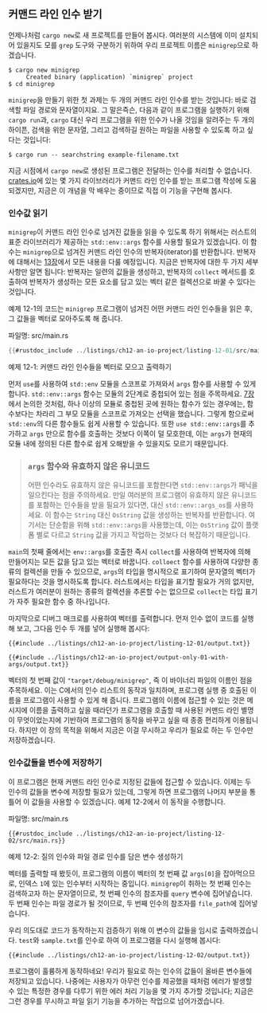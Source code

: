 ## 커맨드 라인 인수 받기

언제나처럼 `cargo new`로 새 프로젝트를 만들어 봅시다. 여러분의 시스템에 이미
설치되어 있을지도 모를 `grep` 도구와 구분하기 위하여 우리 프로젝트 이름은
`minigrep`으로 하겠습니다.

```console
$ cargo new minigrep
     Created binary (application) `minigrep` project
$ cd minigrep
```

`minigrep`을 만들기 위한 첫 과제는 두 개의 커맨드 라인 인수를 받는 것입니다:
바로 검색할 파일 경로와 문자열이지요. 그 말은즉슨, 다음과 같이 프로그램을 실행하기
위해 `cargo run`과, `cargo` 대신 우리 프로그램을 위한 인수가 나올 것임을 알려주는
두 개의 하이픈, 검색을 위한 문자열, 그리고 검색하길 원하는 파일을 사용할 수 있도록
하고 싶다는 것입니다:

```console
$ cargo run -- searchstring example-filename.txt
```

지금 시점에서 `cargo new`로 생성된 프로그램은 전달하는 인수를 처리할
수 없습니다. [crates.io](https://crates.io/)에 있는 몇 가지 라이브러리가
커맨드 라인 인수를 받는 프로그램 작성에 도움 되겠지만, 지금은 이 개념을 막
배우는 중이므로 직접 이 기능을 구현해 봅시다.

### 인수값 읽기

`minigrep`이 커맨드 라인 인수로 넘겨진 값들을 읽을 수 있도록 하기 위해서는
러스트의 표준 라이브러리가 제공하는 `std::env::args` 함수를 사용할 필요가
있겠습니다. 이 함수는 `minigrep`으로 넘겨진 커맨드 라인 인수의 반복자(iterator)를
반환합니다. 반복자에 대해서는 [13장][ch13]<!-- ignore -->에서 모든 내용을 다룰
예정입니다. 지금은 반복자에 대한 두 가지 세부 사항만 알면 됩니다: 반복자는
일련의 값들을 생성하고, 반복자의 `collect` 메서드를 호출하여 반복자가
생성하는 모든 요소를 담고 있는 벡터 같은 컬렉션으로 바꿀 수 있다는
것입니다.

예제 12-1의 코드는 `minigrep` 프로그램이 넘겨진 어떤 커맨드 라인 인수들을
읽은 후, 그 값들을 벡터로 모아주도록 해 줍니다.

<span class="filename">파일명: src/main.rs</span>

```rust
{{#rustdoc_include ../listings/ch12-an-io-project/listing-12-01/src/main.rs}}
```

<span class="caption">예제 12-1: 커맨드 라인 인수들을 벡터로 모으고
출력하기</span>

먼저 `use`를 사용하여 `std::env` 모듈을 스코프로 가져와서 `args`
함수를 사용할 수 있게 합니다. `std::env::args` 함수는 모듈의 2단계로
중첩되어 있는 점을 주목하세요. [7장][ch7-idiomatic-use]<!-- ignore -->에서
논의한 것처럼, 하나 이상의 모듈로 중첩된 곳에 원하는 함수가 있는 경우에는,
함수보다는 차라리 그 부모 모듈을 스코프로 가져오는 선택을 했습니다.
그렇게 함으로써 `std::env`의 다른 함수들도 쉽게 사용할 수 있습니다.
또한 `use std::env::args`를 추가하고 `args` 만으로 함수를 호출하는
것보다 이쪽이 덜 모호한데, 이는 `args`가 현재의 모듈 내에 정의된 다른
함수로 쉽게 오해받을 수 있을지도 모르기 때문입니다.

> ### `args` 함수와 유효하지 않은 유니코드
>
> 어떤 인수라도 유효하지 않은 유니코드를 포함한다면 `std::env::args`가 패닉을 일으킨다는
> 점을 주의하세요. 만일 여러분의 프로그램이 유효하지 않은 유니코드를 포함하는 인수들을
> 받을 필요가 있다면, 대신 `std::env::args_os`를 사용하세요. 이 함수는 `String` 대신
> `OsString` 값을 생성하는 반복자를 반환합니다. 여기서는 단순함을 위해 `std::env::args`을
> 사용했는데, 이는 `OsString` 값이 플랫폼 별로 다르고 `String` 값을 가지고 작업하는
> 것보다 더 복잡하기 때문입니다.

`main`의 첫째 줄에서는 `env::args`를 호출한 즉시 `collect`를
사용하여 반복자에 의해 만들어지는 모든 값을 담고 있는 벡터로 바꿉니다.
`colloect` 함수를 사용하여 다양한 종류의 컬렉션을 만들 수 있으므로,
`args`의 타입을 명시적으로 표기하여 문자열의 벡터가 필요하다는 것을
명시하도록 합니다. 러스트에서는 타입을 표기할 필요가 거의 없지만,
러스트가 여러분이 원하는 종류의 컬렉션을 추론할 수는 없으므로
`collect`는 타입 표기가 자주 필요한 함수 중 하나입니다.

마지막으로 디버그 매크로를 사용하여 벡터를 출력합니다. 먼저 인수 없이 코드를
실행해 보고, 그다음 인수 두 개를 넣어 실행해 봅시다:

```console
{{#include ../listings/ch12-an-io-project/listing-12-01/output.txt}}
```

```console
{{#include ../listings/ch12-an-io-project/output-only-01-with-args/output.txt}}
```

벡터의 첫 번째 값이 `"target/debug/minigrep"`, 즉 이 바이너리 파일의
이름인 점을 주목하세요. 이는 C에서의 인수 리스트의 동작과 일치하며,
프로그램 실행 중 호출된 이름을 프로그램이 사용할 수 있게 해 줍니다.
프로그램의 이름에 접근할 수 있는 것은 메시지에 이름을 출력하고 싶을 때라던가
프로그램을 호출할 때 사용된 커맨드 라인 별명이 무엇이었는지에 기반하여
프로그램의 동작을 바꾸고 싶을 때 종종 편리하게 이용됩니다. 하지만 이 장의 목적을
위해서 지금은 이걸 무시하고 우리가 필요로 하는 두 인수만 저장하겠습니다.

### 인수값들을 변수에 저장하기

이 프로그램은 현재 커맨드 라인 인수로 지정된 값들에 접근할 수 있습니다.
이제는 두 인수의 값들을 변수에 저장할 필요가 있는데, 그렇게 하면 프로그램의
나머지 부분을 통틀어 이 값들을 사용할 수 있겠습니다. 예제 12-2에서
이 동작을 수행합니다.

<span class="filename">파일명: src/main.rs</span>

```rust,should_panic,noplayground
{{#rustdoc_include ../listings/ch12-an-io-project/listing-12-02/src/main.rs}}
```

<span class="caption">예제 12-2: 질의 인수와 파일 경로 인수를 담은
변수 생성하기</span>

벡터를 출력할 때 봤듯이, 프로그램의 이름이 벡터의 첫 번째 값 `args[0]`을
잡아먹으므로, 인덱스 `1`에 있는 인수부터 시작하는 중입니다.
`minigrep`이 취하는 첫 번째 인수는 검색하고자 하는 문자열이므로,
첫 번째 인수의 참조자를 `query` 변수에 집어넣습니다. 두 번째 인수는
파일 경로가 될 것이므로, 두 번째 인수의 참조자를 `file_path`에
집어넣습니다.

우리 의도대로 코드가 동작하는지 검증하기 위해 이 변수의 값들을 임시로
출력하겠습니다. `test`와 `sample.txt`를 인수로 하여 이 프로그램을
다시 실행해 봅시다:

```console
{{#include ../listings/ch12-an-io-project/listing-12-02/output.txt}}
```

프로그램이 훌륭하게 동작하네요! 우리가 필요로 하는 인수의 값들이 올바른 변수들에
저장되고 있습니다. 나중에는 사용자가 아무런 인수를 제공했을 때처럼 에러가
발생할 수 있는 특정한 경우를 다루기 위한 에러 처리 기능을 몇 가지 추가할
것입니다; 지금은 그런 경우를 무시하고 파일 읽기 기능을 추가하는 작업으로
넘어가겠습니다.

[ch13]: ch13-00-functional-features.html
[ch7-idiomatic-use]: ch07-04-bringing-paths-into-scope-with-the-use-keyword.html#creating-idiomatic-use-paths
